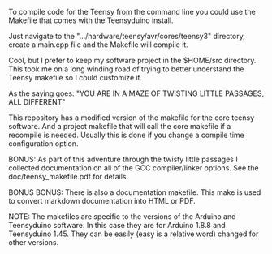 
To compile code for the Teensy from the command line you could use the Makefile
that comes with the Teensyduino install.

Just navigate to the ".../hardware/teensy/avr/cores/teensy3" directory,
create a main.cpp file and the Makefile will compile it.

Cool, but I prefer to keep my software project in the $HOME/src directory.
This took me on a long winding road of trying to better understand the
Teensy makefile so I could customize it. 

As the saying goes:
 "YOU ARE IN A MAZE OF TWISTING LITTLE PASSAGES, ALL DIFFERENT"

This repository has a modified version of the makefile for the core
teensy software. And a project makefile that will call the core 
makefile if a recompile is needed. Usually this is done if you 
change a compile time configuration option.   

BONUS: As part of this adventure through the twisty little passages I 
collected documentation on all of the GCC compiler/linker options. See
the doc/teensy_makefile.pdf for details.

BONUS BONUS: There is also a documentation makefile. This make is used to convert 
markdown documentation into HTML or PDF.

NOTE: The makefiles are specific to the versions of the Arduino and 
Teensyduino software.  In this case they are for
Arduino 1.8.8 and Teensyduino 1.45.  They can be easily (easy is a relative word)
changed for other versions.
